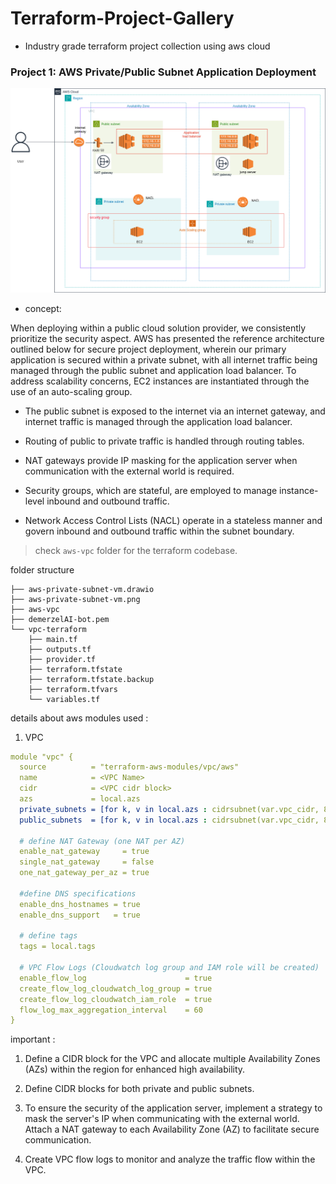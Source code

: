 # Terraform-Project-Gallery

* Industry grade terraform project collection using aws cloud

### Project 1: AWS Private/Public Subnet Application Deployment

![](./aws-vpc/aws-private-subnet-vm.png)

* concept: 

When deploying within a public cloud solution provider, we consistently prioritize the security aspect. AWS has presented the reference architecture outlined below for secure project deployment, wherein our primary application is secured within a private subnet, with all internet traffic being managed through the public subnet and application load balancer. To address scalability concerns, EC2 instances are instantiated through the use of an auto-scaling group.

- The public subnet is exposed to the internet via an internet gateway, and internet traffic is managed through the application load balancer.

- Routing of public to private traffic is handled through routing tables.

- NAT gateways provide IP masking for the application server when communication with the external world is required.

- Security groups, which are stateful, are employed to manage instance-level inbound and outbound traffic.

- Network Access Control Lists (NACL) operate in a stateless manner and govern inbound and outbound traffic within the subnet boundary.

> check ```aws-vpc``` folder for the terraform codebase. 

folder structure 
```
├── aws-private-subnet-vm.drawio
├── aws-private-subnet-vm.png
├── aws-vpc
├── demerzelAI-bot.pem
└── vpc-terraform
    ├── main.tf
    ├── outputs.tf
    ├── provider.tf
    ├── terraform.tfstate
    ├── terraform.tfstate.backup
    ├── terraform.tfvars
    └── variables.tf
```

details about aws modules used :

1. VPC 

```yaml
module "vpc" {
  source          = "terraform-aws-modules/vpc/aws"
  name            = <VPC Name>
  cidr            = <VPC cidr block>
  azs             = local.azs
  private_subnets = [for k, v in local.azs : cidrsubnet(var.vpc_cidr, 8, k)]     #private subnet (secure application)
  public_subnets  = [for k, v in local.azs : cidrsubnet(var.vpc_cidr, 8, k + 4)] # public subnet (intenet facing)

  # define NAT Gateway (one NAT per AZ)
  enable_nat_gateway     = true
  single_nat_gateway     = false
  one_nat_gateway_per_az = true

  #define DNS specifications
  enable_dns_hostnames = true
  enable_dns_support   = true

  # define tags
  tags = local.tags

  # VPC Flow Logs (Cloudwatch log group and IAM role will be created)
  enable_flow_log                      = true
  create_flow_log_cloudwatch_log_group = true
  create_flow_log_cloudwatch_iam_role  = true
  flow_log_max_aggregation_interval    = 60
}
```

important :

1. Define a CIDR block for the VPC and allocate multiple Availability Zones (AZs) within the region for enhanced high availability.

2. Define CIDR blocks for both private and public subnets.

3. To ensure the security of the application server, implement a strategy to mask the server's IP when communicating with the external world. Attach a NAT gateway to each Availability Zone (AZ) to facilitate secure communication.

4. Create VPC flow logs to monitor and analyze the traffic flow within the VPC.